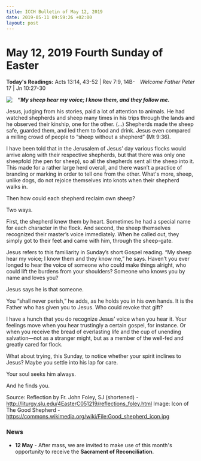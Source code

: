 ```yaml
---
title: ICCH Bulletin of May 12, 2019
date: 2019-05-11 09:59:26 +02:00
layout: post
---
```


# May 12, 2019 Fourth Sunday of Easter
<span style="float: right"><em>Welcome Father Peter</em></span>
**Today's Readings:** Acts 13:14, 43-52 | Rev 7:9, 14B-17 | Jn 10:27-30


<img style="float: left; margin-right: 1em;" src="https://upload.wikimedia.org/wikipedia/commons/c/c2/Good_shepherd_icon.jpg">

***“My sheep hear my voice;
I know them, and they follow me.***

Jesus, judging from his stories, paid a lot of attention to animals. He had watched shepherds and sheep many times in his trips through the lands and he observed their kinship, one for the other. (...) Shepherds made the sheep safe, guarded them, and led them to food and drink. Jesus even compared a milling crowd of people to “sheep without a shepherd” (Mt 9:36).

I have been told that in the Jerusalem of Jesus’ day various flocks would arrive along with their respective shepherds, but that there was only one sheepfold (the pen for sheep), so all the shepherds sent all the sheep into it. This made for a rather large herd overall, and there wasn’t a practice of branding or marking in order to tell one from the other. What's more, sheep, unlike dogs, do not rejoice themselves into knots when their shepherd walks in.

Then how could each shepherd reclaim own sheep?

Two ways.

First, the shepherd knew them by heart. Sometimes he had a special name for each character in the flock. And second, the sheep themselves recognized their master’s voice immediately. When he called out, they simply got to their feet and came with him, through the sheep-gate.

Jesus refers to this familiarity in Sunday’s short Gospel reading. “My sheep hear my voice; I know them and they know me,” he says. Haven’t you ever longed to hear the voice of someone who could make things alright, who could lift the burdens from your shoulders? Someone who knows you by name and loves you?

Jesus says he is that someone.

You “shall never perish,” he adds, as he holds you in his own hands. It is the Father who has given you to Jesus. Who could revoke that gift?

I have a hunch that you do recognize Jesus’ voice when you hear it. Your feelings move when you hear trustingly a certain gospel, for instance. Or when you receive the bread of everlasting life and the cup of unending salvation—not as a stranger might, but as a member of the well-fed and greatly cared for flock.

What about trying, this Sunday, to notice whether your spirit inclines to Jesus? Maybe you settle into his lap for care.

Your soul seeks him always.

And he finds you.

Source: Reflection by Fr. John Foley, SJ (shortened) - http://liturgy.slu.edu/4EasterC051219/reflections_foley.html
Image: Icon of The Good Shepherd - https://commons.wikimedia.org/wiki/File:Good_shepherd_icon.jpg

### News 

* **12 May** - After mass, we are invited to make use of this month's opportunity to receive the **Sacrament of Reconciliation**.

